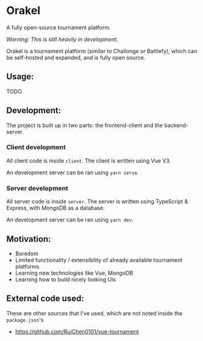 # Orakel
A fully open-source tournament platform.

<i>Warning: This is still heavily in development.</i>

Orakel is a tournament platform (similar to Challonge or Battlefy), which can be self-hosted and expanded, and is fully open source.

## Usage:
TODO

## Development:
The project is built up in two parts: the frontend-client and the backend-server.
### Client development
All client code is inside `client`. The client is written using Vue V3.

An development server can be ran using `yarn serve`.
### Server development
All server code is inside `server`. The server is written using TypeScript & Express, with MongoDB as a database.

An development server can be ran using `yarn dev`.

## Motivation:
- Boredom
- Limited functionality / extensibility of already available tournament platforms
- Learning new technologies like Vue, MongoDB
- Learning how to build nicely looking UIs

## External code used:
These are other sources that I've used, which are not noted inside the `package.json`'s
- https://github.com/RuiChen0101/vue-tournament